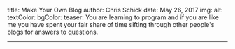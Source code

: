 title: Make Your Own Blog
author: Chris Schick
date: May 26, 2017
img:
alt: 
textColor: 
bgColor: 
teaser: You are learning to program and if you are like me you have spent your fair share of time sifting through other people's blogs for answers to questions.

---


